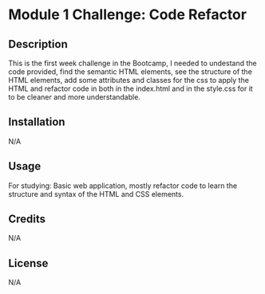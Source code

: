 # Module 1 Challenge: Code Refactor

## Description

This is the first week challenge in the Bootcamp, I needed to undestand the code provided, find the semantic HTML elements, see the structure of the HTML elements, add some attributes and classes for the css to apply the HTML and refactor code in both in the index.html and in the style.css for it to be cleaner and more understandable.

## Installation

N/A

## Usage

For studying: Basic web application, mostly refactor code to learn the structure and syntax of the HTML and CSS elements.

## Credits

N/A

## License

N/A
